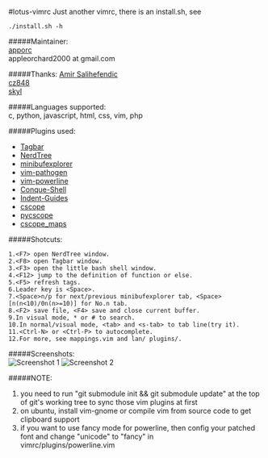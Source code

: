 #lotus-vimrc
Just another vimrc, there is an install.sh, see  

    ./install.sh -h
  
#####Maintainer:  
[apporc](https://github.com/apporc)  
appleorchard2000 at gmail.com  
  
#####Thanks:
[Amir Salihefendic](https://github.com/amix)  
[cz848](https://github.com/cz848)  
[skyl](https://github.com/skyl)  

#####Languages supported:  
c, python, javascript, html, css, vim, php

#####Plugins used:  
* [Tagbar](https://github.com/vim-scripts/Tagbar.git)
* [NerdTree](https://github.com/scrooloose/nerdtree.git)
* [minibufexplorer](https://github.com/fholgado/minibufexpl.vim.git)
* [vim-pathogen](https://github.com/tpope/vim-pathogen.git)
* [vim-powerline](https://github.com/Lokaltog/vim-powerline.git)
* [Conque-Shell](https://github.com/apporc/Conque-Shell.git)
* [Indent-Guides](https://github.com/vim-scripts/Indent-Guides.git)
* [cscope](https://github.com/vim-scripts/cscope.vim.git)
* [pycscope](https://github.com/portante/pycscope.git)
* [cscope_maps](https://github.com/chazy/cscope_maps.git)

#####Shotcuts:

    1.<F7> open NerdTree window.
    2.<F8> open Tagbar window.
    3.<F3> open the little bash shell window.
    4.<F12> jump to the definition of function or else.
    5.<F5> refresh tags.
    6.Leader key is <Space>.
    7.<Space>n/p for next/previous minibufexplorer tab, <Space>[n(n<10)/0n(n>=10)] for No.n tab.
    8.<F2> save file, <F4> save and close current buffer.
    9.In visual mode, * or # to search.
    10.In normal/visual mode, <tab> and <s-tab> to tab line(try it).
    11.<Ctrl-N> or <Ctrl-P> to autocomplete.
    12.For more, see mappings.vim and lan/ plugins/.
  
#####Screenshots:  
  ![Screenshot 1](https://lh4.googleusercontent.com/-cY7RcdUpwYg/Ub6QpXW-9OI/AAAAAAAAEPM/D1BS2g560H8/w1118-h640-no/Screenshot-2.png)
  ![Screenshot 2](https://lh6.googleusercontent.com/-COF7SB3qhvI/Ub6TSK7z4qI/AAAAAAAAEP8/21E69UwDBRY/w1118-h640-no/Screenshot-3.png)

#####NOTE:  
1. you need to run "git submodule init && git submodule update" at the 
top of git's working tree to sync those vim plugins at first
2. on ubuntu, install vim-gnome or compile vim from source code to get clipboard support  
3. if you want to use fancy mode for powerline, then config your patched font and change "unicode" to "fancy" in  
vimrc/plugins/powerline.vim  

